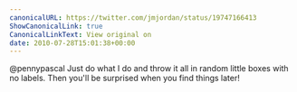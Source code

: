 ```yaml
---
canonicalURL: https://twitter.com/jmjordan/status/19747166413
ShowCanonicalLink: true
CanonicalLinkText: View original on
date: 2010-07-28T15:01:38+00:00
---
```

@pennypascal Just do what I do and throw it all in random little boxes with no labels. Then you'll be surprised when you find things later!